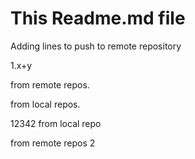 # This Readme.md file
 Adding lines to push to remote repository

1.x+y


from remote repos.

from local repos.
 
12342 from local repo

from remote repos 2

